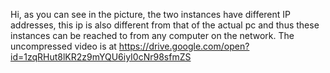 Hi, as you can see in the picture, the two instances have different IP addresses, this ip is also different from that of the actual pc and thus these instances can be reached to from any computer on the network. The uncompressed video is at https://drive.google.com/open?id=1zqRHut8lKR2z9mYQU6iyI0cNr98sfmZS
